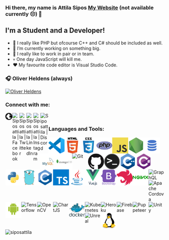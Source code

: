### Hi there, my name is Attila Sipos [My Website][website] (not available currently 😔) 👋

## I'm a Student and a Developer!

- 🔭 I really like PHP but ofcourse C++ and C# should be included as well.
- 🌱 I’m currently working on something big.
- 👯 I really like to work in pair or in team.
- 💀 One day JavaScript will kill me.
- ❤️ My favourite code editor is Visual Studio Code.

### 🎧 Oliver Heldens (always)
[<img src="https://oliverheldens.com/wp-content/uploads/2018/06/OH_CHIMP_MUSIC.gif" alt="Oliver Heldens" width="350" />](https://oliverheldens.com/)

### Connect with me:

[<img align="left" alt="siposattila.studio" width="22px" src="https://raw.githubusercontent.com/iconic/open-iconic/master/svg/globe.svg" />][website]
[<img align="left" alt="Siposattila | Facebook" width="22px" src="https://raw.githubusercontent.com/rahuldkjain/github-profile-readme-generator/master/src/images/icons/Social/facebook.svg" />][facebook]
[<img align="left" alt="Siposattila | Twitter" width="22px" src="https://raw.githubusercontent.com/rahuldkjain/github-profile-readme-generator/master/src/images/icons/Social/twitter.svg" />][twitter]
[<img align="left" alt="Siposattila | LinkedIn" width="22px" src="https://raw.githubusercontent.com/rahuldkjain/github-profile-readme-generator/master/src/images/icons/Social/linked-in-alt.svg" />][linkedin]
[<img align="left" alt="Siposattila | Instagram" width="22px" src="https://raw.githubusercontent.com/rahuldkjain/github-profile-readme-generator/master/src/images/icons/Social/instagram.svg" />][instagram]
[<img align="left" alt="Siposattila | Discord" width="26px" src="https://raw.githubusercontent.com/rahuldkjain/github-profile-readme-generator/master/src/images/icons/Social/discord.svg" />][discord]

<br />

### Languages and Tools:

<img align="left" alt="Visual Studio Code" width="50px" src="https://raw.githubusercontent.com/github/explore/80688e429a7d4ef2fca1e82350fe8e3517d3494d/topics/visual-studio-code/visual-studio-code.png" />
<img align="left" alt="HTML5" width="50px" src="https://raw.githubusercontent.com/github/explore/80688e429a7d4ef2fca1e82350fe8e3517d3494d/topics/html/html.png" />
<img align="left" alt="CSS3" width="50px" src="https://raw.githubusercontent.com/github/explore/80688e429a7d4ef2fca1e82350fe8e3517d3494d/topics/css/css.png" />
<img align="left" alt="PHP" width="50px" src="https://raw.githubusercontent.com/github/explore/80688e429a7d4ef2fca1e82350fe8e3517d3494d/topics/php/php.png" />
<img align="left" alt="JavaScript" width="50px" src="https://raw.githubusercontent.com/github/explore/80688e429a7d4ef2fca1e82350fe8e3517d3494d/topics/javascript/javascript.png" />
<img align="left" alt="Node.js" width="50px" src="https://raw.githubusercontent.com/github/explore/80688e429a7d4ef2fca1e82350fe8e3517d3494d/topics/nodejs/nodejs.png" />
<img align="left" alt="SQL" width="50px" src="https://raw.githubusercontent.com/github/explore/80688e429a7d4ef2fca1e82350fe8e3517d3494d/topics/sql/sql.png" />
<img align="left" alt="MySQL" width="50px" src="https://raw.githubusercontent.com/github/explore/80688e429a7d4ef2fca1e82350fe8e3517d3494d/topics/mysql/mysql.png" />
<img align="left" alt="MongoDB" width="50px" src="https://raw.githubusercontent.com/github/explore/80688e429a7d4ef2fca1e82350fe8e3517d3494d/topics/mongodb/mongodb.png" />
<img align="left" alt="Git" width="50px" src="https://www.vectorlogo.zone/logos/git-scm/git-scm-icon.svg" />
<img align="left" alt="GitHub" width="50px" src="https://raw.githubusercontent.com/github/explore/78df643247d429f6cc873026c0622819ad797942/topics/github/github.png" />
<img align="left" alt="Terminal" width="50px" src="https://raw.githubusercontent.com/github/explore/80688e429a7d4ef2fca1e82350fe8e3517d3494d/topics/terminal/terminal.png" />
<img align="left" alt="C++" width="50px" src="https://raw.githubusercontent.com/devicons/devicon/master/icons/cplusplus/cplusplus-original.svg" />
<img align="left" alt="C#" width="50px" src="https://raw.githubusercontent.com/devicons/devicon/master/icons/csharp/csharp-original.svg" />
<img align="left" alt="Python" width="50px" src="https://raw.githubusercontent.com/github/explore/80688e429a7d4ef2fca1e82350fe8e3517d3494d/topics/python/python.png" />
<img align="left" alt="Go" width="50px" src="https://raw.githubusercontent.com/devicons/devicon/master/icons/go/go-original.svg" />
<img align="left" alt="C" width="50px" src="https://raw.githubusercontent.com/devicons/devicon/master/icons/c/c-original.svg" />
<img align="left" alt="TypeScript" width="50px" src="https://raw.githubusercontent.com/github/explore/80688e429a7d4ef2fca1e82350fe8e3517d3494d/topics/typescript/typescript.png" />
<img align="left" alt="Java" width="50px" src="https://raw.githubusercontent.com/devicons/devicon/master/icons/java/java-original.svg" />
<img align="left" alt="VueJS" width="50px" src="https://raw.githubusercontent.com/devicons/devicon/master/icons/vuejs/vuejs-original-wordmark.svg" />
<img align="left" alt="Bootrstrap" width="50px" src="https://raw.githubusercontent.com/devicons/devicon/master/icons/bootstrap/bootstrap-plain-wordmark.svg" />
<img align="left" alt="NestJS" width="50px" src="https://raw.githubusercontent.com/devicons/devicon/master/icons/nestjs/nestjs-plain.svg" />
<img align="left" alt="Nginx" width="50px" src="https://raw.githubusercontent.com/devicons/devicon/master/icons/nginx/nginx-original.svg" />
<img align="left" alt="GraphQL" width="50px" src="https://www.vectorlogo.zone/logos/graphql/graphql-icon.svg" />
<img align="left" alt="Apache Cordova" width="50px" src="https://www.vectorlogo.zone/logos/apache_cordova/apache_cordova-icon.svg" />
<img align="left" alt="Android" width="50px" src="https://raw.githubusercontent.com/devicons/devicon/master/icons/android/android-original-wordmark.svg" />
<img align="left" alt="Tensorflow" width="50px" src="https://www.vectorlogo.zone/logos/tensorflow/tensorflow-icon.svg" />
<img align="left" alt="OpenCV" width="50px" src="https://www.vectorlogo.zone/logos/opencv/opencv-icon.svg" />
<img align="left" alt="ChartJS" width="50px" src="https://www.chartjs.org/media/logo-title.svg" />
<img align="left" alt="Docker" width="50px" src="https://raw.githubusercontent.com/devicons/devicon/master/icons/docker/docker-original-wordmark.svg" />
<img align="left" alt="Kubernetes" width="50px" src="https://www.vectorlogo.zone/logos/kubernetes/kubernetes-icon.svg" />
<img align="left" alt="Heroku" width="50px" src="https://www.vectorlogo.zone/logos/heroku/heroku-icon.svg" />
<img align="left" alt="Firebase" width="50px" src="https://www.vectorlogo.zone/logos/firebase/firebase-icon.svg" />
<img align="left" alt="Puppeteer" width="50px" src="https://www.vectorlogo.zone/logos/pptrdev/pptrdev-official.svg" />
<img align="left" alt="Unity" width="50px" src="https://www.vectorlogo.zone/logos/unity3d/unity3d-icon.svg" />
<img align="left" alt="Unreal" width="50px" src="https://raw.githubusercontent.com/kenangundogan/fontisto/036b7eca71aab1bef8e6a0518f7329f13ed62f6b/icons/svg/brand/unreal-engine.svg" />
<img align="left" alt="Linux" width="50px" src="https://raw.githubusercontent.com/devicons/devicon/master/icons/linux/linux-original.svg" />

<br />
<br />
<br />
<br />
<br />
<br />

# &nbsp;&nbsp;&nbsp;&nbsp;&nbsp;&nbsp;&nbsp;&nbsp;&nbsp;&nbsp;

<img align="left" src="https://github-readme-stats.vercel.app/api?username=siposattila&show_icons=true&theme=dark&hide_border=true&locale=en" alt="siposattila" />

[website]: https://siposattila.me/
[facebook]: https://www.facebook.com/attila.sipos.568
[twitter]: https://twitter.com/Hunvagy
[instagram]: https://www.instagram.com/siposattila1
[linkedin]: https://www.linkedin.com/in/attila-sipos-232142162
[discord]: https://discordapp.com/users/389154876036218880
